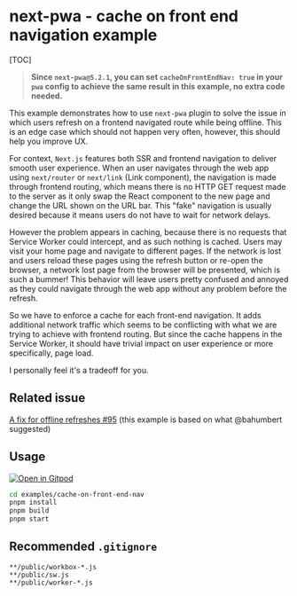 # next-pwa - cache on front end navigation example

[TOC]

> **Since `next-pwa@5.2.1`, you can set `cacheOnFrontEndNav: true` in your `pwa` config to achieve the same result in this example, no extra code needed.**

This example demonstrates how to use `next-pwa` plugin to solve the issue in which users refresh on a frontend navigated route while being offline. This is an edge case which should not happen very often, however, this should help you improve UX.

For context, `Next.js` features both SSR and frontend navigation to deliver smooth user experience. When an user navigates through the web app using `next/router` or `next/link` (Link component), the navigation is made through frontend routing, which means there is no HTTP GET request made to the server as it only swap the React component to the new page and change the URL shown on the URL bar. This "fake" navigation is usually desired because it means users do not have to wait for network delays.

However the problem appears in caching, because there is no requests that Service Worker could intercept, and as such nothing is cached. Users may visit your home page and navigate to different pages. If the network is lost and users reload these pages using the refresh button or re-open the browser, a network lost page from the browser will be presented, which is such a bummer! This behavior will leave users pretty confused and annoyed as they could navigate through the web app without any problem before the refresh.

So we have to enforce a cache for each front-end navigation. It adds additional network traffic which seems to be conflicting with what we are trying to achieve with frontend routing. But since the cache happens in the Service Worker, it should have trivial impact on user experience or more specifically, page load.

I personally feel it's a tradeoff for you.

## Related issue

[A fix for offline refreshes #95](https://github.com/shadowwalker/next-pwa/issues/95) (this example is based on what @bahumbert suggested)

## Usage

[![Open in Gitpod](https://img.shields.io/badge/Open%20In-Gitpod.io-%231966D2?style=for-the-badge&logo=gitpod)](https://gitpod.io/#https://github.com/shadowwalker/next-pwa/)

```bash
cd examples/cache-on-front-end-nav
pnpm install
pnpm build
pnpm start
```

## Recommended `.gitignore`

```
**/public/workbox-*.js
**/public/sw.js
**/public/worker-*.js
```
